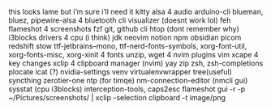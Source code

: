 this looks lame but i’m sure i’ll need it
kitty
alsa 4 audio
arduino-cli
blueman, bluez, pipewire-alsa 4 bluetooth
cli visualizer (doesnt work lol)
feh
flameshot 4 screenshots
fzf
git, github cli
htop (dont remember why)
i3blocks
drivers 4 cpu (i think)
jdk 
neovim
notion
npm
obsidian
picom
redshift
stow
ttf-jetbrains–mono, ttf-nerd-fonts-symbols, xorg-font-util, xorg-fonts-misc, xorg-xinit 4 fonts
unzip, wget 4 nvim plugins
vim
xcape 4 key changes
xclip 4 clipboard manager (nvim)
yay
zip
zsh, zsh-completions
plocate
icat (?)
nvidia-settings
venv
virtualenvwrapper
tree(useful)
syncthing
zerotier-one
ntp (for timqe)
nm-connection-editor (nmcli gui)
sysstat (cpu i3blocks)
interception-tools, caps2esc
flameshot gui -r -p ~/Pictures/screenshots/ | xclip -selection clipboard -t image/png